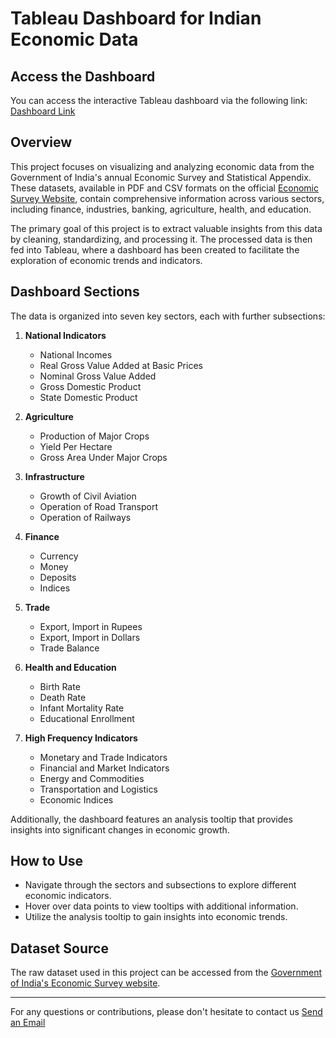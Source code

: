 # Tableau Dashboard for Indian Economic Data

## Access the Dashboard

You can access the interactive Tableau dashboard via the following link: [Dashboard Link](https://public.tableau.com/views/EconomyMonitoringProposal3/5_1HFI-1?:language=en-US&:display_count=n&:origin=viz_share_link)

## Overview

This project focuses on visualizing and analyzing economic data from the Government of India's annual Economic Survey and Statistical Appendix. These datasets, available in PDF and CSV formats on the official [Economic Survey Website](https://www.indiabudget.gov.in/economicsurvey/), contain comprehensive information across various sectors, including finance, industries, banking, agriculture, health, and education.

The primary goal of this project is to extract valuable insights from this data by cleaning, standardizing, and processing it. The processed data is then fed into Tableau, where a dashboard has been created to facilitate the exploration of economic trends and indicators.

## Dashboard Sections

The data is organized into seven key sectors, each with further subsections:

1. **National Indicators**
   - National Incomes
   - Real Gross Value Added at Basic Prices
   - Nominal Gross Value Added
   - Gross Domestic Product
   - State Domestic Product

2. **Agriculture**
   - Production of Major Crops
   - Yield Per Hectare
   - Gross Area Under Major Crops

3. **Infrastructure**
   - Growth of Civil Aviation
   - Operation of Road Transport
   - Operation of Railways

4. **Finance**
   - Currency
   - Money
   - Deposits
   - Indices

5. **Trade**
   - Export, Import in Rupees
   - Export, Import in Dollars
   - Trade Balance

6. **Health and Education**
   - Birth Rate
   - Death Rate
   - Infant Mortality Rate
   - Educational Enrollment

7. **High Frequency Indicators**
   - Monetary and Trade Indicators
   - Financial and Market Indicators
   - Energy and Commodities
   - Transportation and Logistics
   - Economic Indices

Additionally, the dashboard features an analysis tooltip that provides insights into significant changes in economic growth.

## How to Use

- Navigate through the sectors and subsections to explore different economic indicators.
- Hover over data points to view tooltips with additional information.
- Utilize the analysis tooltip to gain insights into economic trends.

## Dataset Source

The raw dataset used in this project can be accessed from the [Government of India's Economic Survey website](https://www.indiabudget.gov.in/economicsurvey/).

---

For any questions or contributions, please don't hesitate to contact us
[Send an Email](pranjali.sharma1049@gmail.com)


